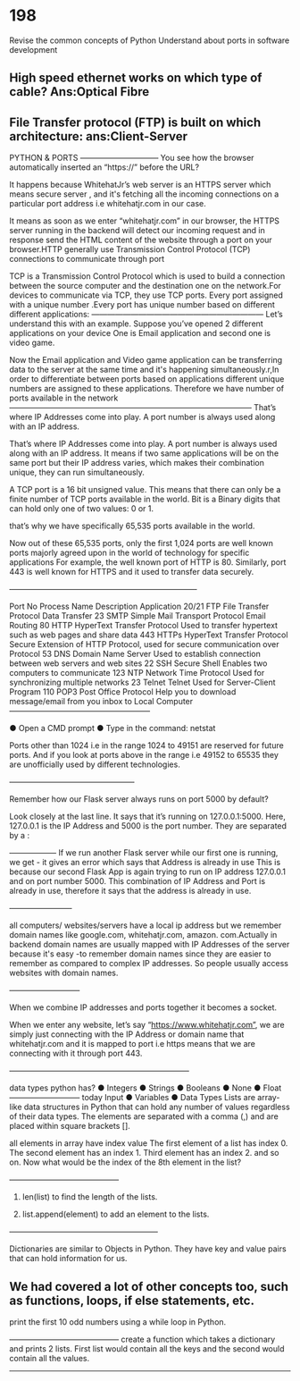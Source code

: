 # 198

Revise the common concepts of Python
Understand about ports in software development

High speed ethernet works on which type of cable?
Ans:Optical Fibre
----------------
File Transfer protocol (FTP) is built on which architecture:
ans:Client-Server
---------------
PYTHON & PORTS
——————————
You see how the browser automatically inserted an “https://” before the URL?

It happens because WhitehatJr’s web server is an HTTPS server which means secure server , and it's fetching all the incoming connections on a particular port address i.e whitehatjr.com in our case.

It means as soon as we enter “whitehatjr.com” in our browser, the HTTPS server running in the backend will detect our incoming request and in response send the HTML content of the website through a port on your browser.HTTP generally use Transmission Control Protocol (TCP) connections to communicate through port


TCP is a Transmission Control Protocol which is used to build a connection between the source computer and the destination one on the network.For devices to communicate via TCP, they use TCP ports. Every port assigned with a unique number .Every port has unique number based on different different applications:
——————————————————————
Let’s understand this with an example. Suppose you’ve opened 2 different applications on your device One is Email application and second one is video game.

Now the Email application and Video game application can be transferring data to the server at the same time and it's happening simultaneously.r,In order to differentiate between ports based on applications different unique numbers are assigned to these applications. Therefore we have number of ports available in the network
———————————————————————————————
That’s where IP Addresses come into play. A port number is always used along with an IP address.

That’s where IP Addresses come into play. A port number is always used along with an IP address.
It means if two same applications will be on the same port but their IP address varies, which makes their combination unique, they can run simultaneously.

A TCP port is a 16 bit unsigned value. This means that there can only be a finite number of TCP ports available in the world.
Bit is a Binary digits that can hold only one of two values: 0 or 1.

that’s why we have specifically 65,535 ports available in the world.


Now out of these 65,535 ports, only the first 1,024 ports are well known ports majorly agreed upon in the world of technology for specific applications For example, the well known port of HTTP is 80. Similarly, port 443 is well known for HTTPS and it used to transfer data securely.

————————————————————————

Port No Process Name Description Application
20/21 FTP File Transfer Protocol Data Transfer
23 SMTP Simple Mail Transport Protocol Email Routing 
80 HTTP HyperText Transfer Protocol Used to transfer hypertext such as web pages and share data 
443 HTTPs HyperText Transfer Protocol Secure Extension of HTTP Protocol, used for secure communication over Protocol 
53 DNS Domain Name Server Used to establish connection between web servers and web sites 
22 SSH Secure Shell Enables two computers to communicate 123 NTP Network Time Protocol Used for synchronizing multiple networks 
23 Telnet Telnet Used for Server-Client Program 
110 POP3 Post Office Protocol Help you to download message/email from you inbox to Local Computer
——————————————————

● Open a CMD prompt 
● Type in the command: netstat

Ports other than 1024 i.e in the range 1024 to 49151 are reserved for future ports. And if you look at ports above in the range i.e 49152 to 65535 they are unofficially used by different technologies.

————————————————

Remember how our Flask server always runs on port 5000 by default?

Look closely at the last line. It says that it’s running on 127.0.0.1:5000. Here, 127.0.0.1 is the IP Address and 5000 is the port number. They are separated by a :

——————
If we run another Flask server while our first one is running, we get -
it gives an error which says that Address is already in use This is because our second Flask App is again trying to run on IP address 127.0.0.1 and on port number 5000. This combination of IP Address and Port is already in use, therefore it says that the address is already in use.

————————

 all computers/ websites/servers have a local ip address but we remember domain names like google.com, whitehatjr.com, amazon. com.Actually in backend domain names are usually mapped with IP Addresses of the server because it's easy -to remember domain names since they are easier to remember as compared to complex IP addresses. So people usually access websites with domain names.

—————————

When we combine IP addresses and ports together it becomes a socket.


When we enter any website, let’s say “https://www.whitehatjr.com”, we are simply just connecting with the IP Address or domain name that whitehatjr.com and it is mapped to port i.e https means that we are connecting with it through port 443.

———————————————————————

data types python has?
● Integers ● Strings ● Booleans ● None ● Float
—————————
today  Input ● Variables ● Data Types
Lists are array-like data structures in Python that can hold any number of values regardless of their data types. The elements are separated with a comma (,) and are placed within square brackets [].

all elements in array have index value The first element of a list has index 0. The second element has an index 1. Third element has an index 2. and so on. Now what would be the index of the 8th element in the list?

——————————————

1. len(list) to find the length of the lists.

 2. list.append(element) to add an element to the lists.

———————————————————

Dictionaries are similar to Objects in Python. They have key and value pairs that can hold information for us.

We had covered a lot of other concepts too, such as functions, loops, if else statements, etc.
----------------------------
 print the first 10 odd numbers using a while loop in Python. 

——————————————
 create a function which takes a dictionary and prints 2 lists. First list would contain all the keys and the second would contain all the values.

---------------------------------------




